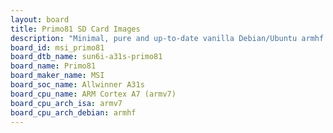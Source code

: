 ```yaml
---
layout: board
title: Primo81 SD Card Images
description: "Minimal, pure and up-to-date vanilla Debian/Ubuntu armhf SD card images for Primo81 by MSI, SoC: Allwinner A31s, CPU ISA: armv7"
board_id: msi_primo81
board_dtb_name: sun6i-a31s-primo81
board_name: Primo81
board_maker_name: MSI
board_soc_name: Allwinner A31s
board_cpu_name: ARM Cortex A7 (armv7)
board_cpu_arch_isa: armv7
board_cpu_arch_debian: armhf
---
```

